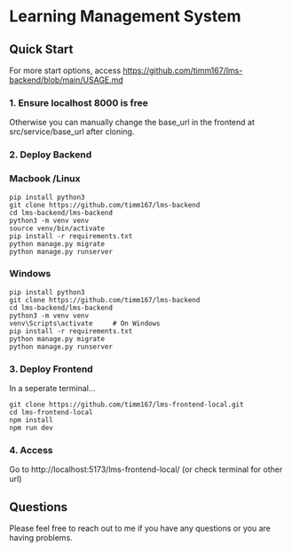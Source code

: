# Learning Management System

## Quick Start

For more start options, access https://github.com/timm167/lms-backend/blob/main/USAGE.md

### 1. Ensure localhost 8000 is free
Otherwise you can manually change the base_url in the frontend at src/service/base_url after cloning.

### 2. Deploy Backend 
### Macbook /Linux
```
pip install python3
git clone https://github.com/timm167/lms-backend
cd lms-backend/lms-backend
python3 -m venv venv
source venv/bin/activate  
pip install -r requirements.txt
python manage.py migrate
python manage.py runserver
```
### Windows
```
pip install python3
git clone https://github.com/timm167/lms-backend
cd lms-backend/lms-backend
python3 -m venv venv
venv\Scripts\activate     # On Windows
pip install -r requirements.txt
python manage.py migrate
python manage.py runserver
```
### 3. Deploy Frontend 

In a seperate terminal...

```
git clone https://github.com/timm167/lms-frontend-local.git
cd lms-frontend-local
npm install
npm run dev
```

### 4. Access
   
Go to http://localhost:5173/lms-frontend-local/ (or check terminal for other url)

## Questions

Please feel free to reach out to me if you have any questions or you are having problems.
